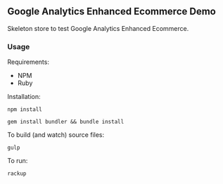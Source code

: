 ## Google Analytics Enhanced Ecommerce Demo

Skeleton store to test Google Analytics Enhanced Ecommerce.

### Usage

Requirements:

- NPM
- Ruby

Installation:

```npm install```

```gem install bundler && bundle install```

To build (and watch) source files:

```gulp```

To run:

```rackup```
